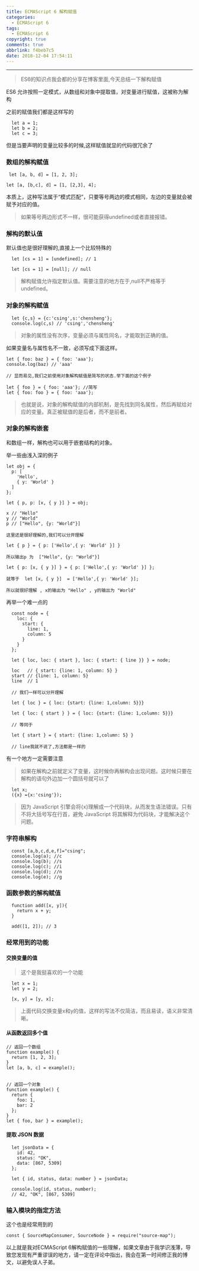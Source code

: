 ```yaml
---
title: ECMAScript 6 解构赋值
categories:
  - ECMAScript 6
tags:
  - ECMAScript 6
copyright: true
comments: true
abbrlink: f4beb7c5
date: 2018-12-04 17:54:11
---
```


<hr style='filter:progid:DXImageTransform.Microsoft.Glow(color=#FF0000,strength=10)' color='#FF0000' size='1' />

> ES6的知识点我会都的分享在博客里面,今天总结一下解构赋值

<!--more-->

ES6 允许按照一定模式，从数组和对象中提取值，对变量进行赋值，这被称为解构

之前的赋值我们都是这样写的

```
  let a = 1;
  let b = 2;
  let c = 3;
```

但是当要声明的变量比较多的时候,这样赋值就显的代码很冗余了

### 数组的解构赋值

` let [a, b, d] = [1, 2, 3];`

` let [a, [b,c], d] = [1, [2,3], 4]; `

本质上，这种写法属于“模式匹配”，只要等号两边的模式相同，左边的变量就会被赋予对应的值。

> 如果等号两边形式不一样，很可能获得undefined或者直接报错。

### 解构的默认值

默认值也是很好理解的,直接上一个比较特殊的

```
  let [cs = 1] = [undefined]; // 1

  let [cs = 1] = [null]; // null
```

> 解构赋值允许指定默认值。需要注意的地方在于,null不严格等于undefined。

### 对象的解构赋值

```
  let {c,s} = {c:'csing',s:'chensheng'};
  console.log(c,s) // 'csing','chensheng'
```

> 对象的属性没有次序，变量必须与属性同名，才能取到正确的值。

如果变量名与属性名不一致，必须写成下面这样。

```
let { foo: baz } = { foo: 'aaa'};
console.log(baz) // 'aaa'

// 显而易见,我们之前使用对象解构赋值是简写的状态.举下面的这个例子

let { foo } = { foo: 'aaa'}; //简写
let { foo: foo } = { foo: 'aaa'};

```

> 也就是说，对象的解构赋值的内部机制，是先找到同名属性，然后再赋给对应的变量。真正被赋值的是后者，而不是前者。


### 对象的解构嵌套

和数组一样，解构也可以用于嵌套结构的对象。

举一些由浅入深的例子

```
let obj = {
  p: [
    'Hello',
    { y: 'World' }
  ]
};

let { p, p: [x, { y }] } = obj;

x // "Hello"
y // "World"
p // ["Hello", {y: "World"}]

这里还是很好理解的,我们可以分开理解

let { p } = { p: ['Hello',{ y: 'World' }] }

所以输出p 为  ["Hello", {y: "World"}]

let { p: [x, { y }] } = { p: ['Hello',{ y: 'World' }] };

就等于  let [x, { y }]  = ['Hello',{ y: 'World' }];

所以就很好理解 , x的输出为 "Hello" , y的输出为 "World"

```

再举一个难一点的
```
  const node = {
    loc: {
      start: {
        line: 1,
        column: 5
      }
    }
  };

  let { loc, loc: { start }, loc: { start: { line }} } = node;

  loc   // { start: {line: 1, column: 5} }
  start // {line: 1, column: 5}
  line  // 1

  // 我们一样可以分开理解

  let { loc } = { loc: {start: {line: 1,column: 5}}}

  let { loc: { start } } = { loc: {start: {line: 1,column: 5}}}

  // 等同于

  let { start } = { start: {line: 1,column: 5} }

  // line我就不说了,方法都是一样的

```

有一个地方一定需要注意

> 如果在解构之前就定义了变量，这时候你再解构会出现问题。这时候只要在解构的语句外边加一个圆括号就可以了

```
  let x;
  ({x} ={x:'csing'});
```

> 因为 JavaScript 引擎会将{x}理解成一个代码块，从而发生语法错误。只有不将大括号写在行首，避免 JavaScript 将其解释为代码块，才能解决这个问题。

### 字符串解构

```
  const [a,b,c,d,e,f]="csing";
  console.log(a); //c
  console.log(b); //s
  console.log(c); //i
  console.log(d); //n
  console.log(e); //g
```

### 函数参数的解构赋值

```
  function add([x, y]){
    return x + y;
  }

  add([1, 2]); // 3
```

### 经常用到的功能

#### 交换变量的值

> 这个是我挺喜欢的一个功能

```
  let x = 1;
  let y = 2;

  [x, y] = [y, x];
```

> 上面代码交换变量x和y的值，这样的写法不仅简洁，而且易读，语义非常清晰。

#### 从函数返回多个值

```
// 返回一个数组
function example() {
  return [1, 2, 3];
}
let [a, b, c] = example();


// 返回一个对象
function example() {
  return {
    foo: 1,
    bar: 2
  };
}
let { foo, bar } = example();
```

#### 提取 JSON 数据

```
  let jsonData = {
    id: 42,
    status: "OK",
    data: [867, 5309]
  };

  let { id, status, data: number } = jsonData;

  console.log(id, status, number);
  // 42, "OK", [867, 5309]
```

### 输入模块的指定方法

这个也是经常用到的

` const { SourceMapConsumer, SourceNode } = require("source-map"); `



以上就是我对ECMAScript 6解构赋值的一些理解，如果文章由于我学识浅薄，导致您发现有严重谬误的地方，请一定在评论中指出，我会在第一时间修正我的博文，以避免误人子弟。
